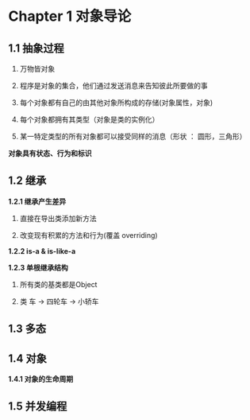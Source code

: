 # Chapter 1 对象导论

## 1.1 抽象过程

1) 万物皆对象

2) 程序是对象的集合，他们通过发送消息来告知彼此所要做的事

3) 每个对象都有自己的由其他对象所构成的存储(对象属性，对象)

4) 每个对象都拥有其类型（对象是类的实例化）

5) 某一特定类型的所有对象都可以接受同样的消息（形状 ： 圆形，三角形）

**对象具有状态、行为和标识**

## 1.2  继承

**1.2.1 继承产生差异**

1) 直接在导出类添加新方法

2) 改变现有积累的方法和行为(覆盖 overriding)

**1.2.2 is-a & is-like-a**

**1.2.3 单根继承结构**

1) 所有类的基类都是Object

2) 类 车 -> 四轮车 -> 小轿车

## 1.3 多态

## 1.4 对象

**1.4.1 对象的生命周期**

## 1.5 并发编程



